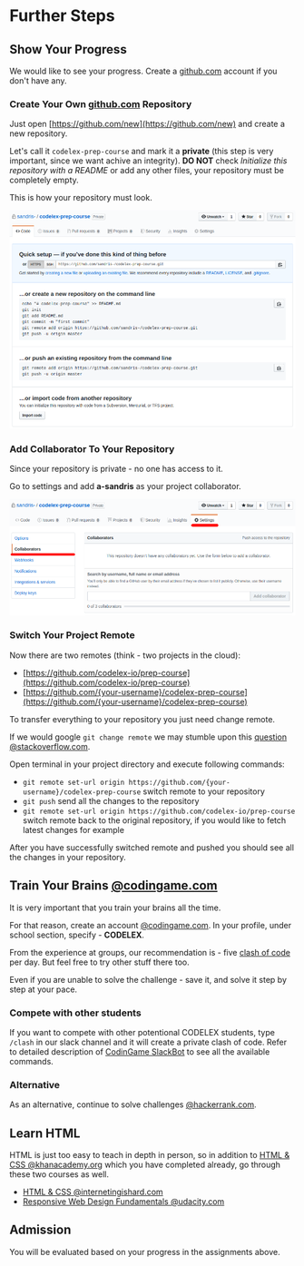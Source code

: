 # Further Steps

## Show Your Progress

We would like to see your progress. Create a [github.com](https://github.com) account if you don't have any.

### Create Your Own [github.com](https://github.com) Repository

Just open [https://github.com/new](https://github.com/new) and create a new repository.

Let's call it `codelex-prep-course` and mark it a **private** (this step is very important, since we want achive an integrity). **DO NOT** check *Initialize this repository with a README* or add any other files, your repository must be completely empty.

This is how your repository must look.

![Empty Repository](./assets/empty-repository.png)

### Add Collaborator To Your Repository

Since your repository is private - no one has access to it.

Go to settings and add **a-sandris** as your project collaborator.

![Collaborators](./assets/collaborators.png)

### Switch Your Project Remote

Now there are two remotes (think - two projects in the cloud):

 - [https://github.com/codelex-io/prep-course](https://github.com/codelex-io/prep-course)
 - [https://github.com/{your-username}/codelex-prep-course](https://github.com/{your-username}/codelex-prep-course)

To transfer everything to your repository you just need change remote.

If we would google `git change remote` we may stumble upon this [question @stackoverflow.com](https://stackoverflow.com/questions/2432764/how-to-change-the-uri-url-for-a-remote-git-repository).

Open terminal in your project directory and execute following commands:

 - `git remote set-url origin https://github.com/{your-username}/codelex-prep-course` switch remote to your repository
 - `git push` send all the changes to the repository
 - `git remote set-url origin https://github.com/codelex-io/prep-course` switch remote back to the original repository, if you would like to fetch latest changes for example

After you have successfully switched remote and pushed you should see all the changes in your repository.

## Train Your Brains [@codingame.com](https://www.codingame.com)

It is very important that you train your brains all the time.

For that reason, create an account [@codingame.com](https://www.codingame.com). In your profile, under school section, specify - **CODELEX**.

From the experience at groups, our recommendation is - five [clash of code](https://www.codingame.com/multiplayer/clashofcode) per day. But feel free to try other stuff there too.

Even if you are unable to solve the challenge - save it, and solve it step by step at your pace.

### Compete with other students

If you want to compete with other potentional CODELEX students, type `/clash` in our slack channel and it will create a private clash of code. Refer to detailed description of [CodinGame SlackBot](https://www.codingame.com/help/codingame-slackbot) to see all the available commands.

### Alternative

As an alternative, continue to solve challenges [@hackerrank.com](https://www.hackerrank.com).

## Learn HTML

HTML is just too easy to teach in depth in person, so in addition to [HTML & CSS @khanacademy.org](https://www.khanacademy.org/computing/computer-programming/html-css) which you have completed already, go through these two courses as well.

 - [HTML & CSS @internetingishard.com](https://internetingishard.com/html-and-css/)
 - [Responsive Web Design Fundamentals @udacity.com](https://www.udacity.com/course/responsive-web-design-fundamentals--ud893)

## Admission

You will be evaluated based on your progress in the assignments above.
